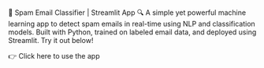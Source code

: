 📧 Spam Email Classifier | Streamlit App 🔍
A simple yet powerful machine learning app to detect spam emails in real-time using NLP and classification models. Built with Python, trained on labeled email data, and deployed using Streamlit. Try it out below!

👉 Click here to use the app
